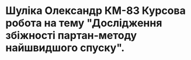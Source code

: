 # Шуліка Олександр КМ-83 Курсова робота на тему "Дослідження збіжності партан-методу найшвидшого спуску".
